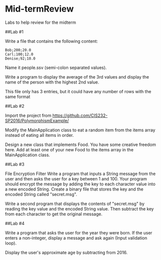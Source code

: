 # Mid-termReview
Labs to help review for the midterm

##Lab #1

Write a file that contains the following content:
```
Bob;200;20.0
Carl;100;12.0
Denise;92;10.0
```
Name it people.ssv (semi-colon separated values).

Write a program to display the average of the 3rd values and display the name of the person with the highest 2nd value.

This file only has 3 entries, but it could have any number of rows with the same format

##Lab #2

Import the project from https://github.com/CIS232-SP2016/PolymorphismExample/

Modify the MainApplication class to eat a random item from the items array instead of eating all items in order.

Design a new class that implements Food. You have some creative freedom here. Add at least one of your new Food to the items array in the MainApplication class.

##Lab #3

File Encryption Filter Write a program that inputs a String message from the user and then asks the user for a key between 1 and 100. Your program should encrypt the message by adding the key to each character value into a new encoded String. Create a binary file that stores the key and the encoded String called "secret.msg".

Write a second program that displays the contents of "secret.msg" by reading the key value and the encoded String value. Then subtract the key from each character to get the original message.

##Lab #4

Write a program that asks the user for the year they were born. If the user enters a non-integer, display a message and ask again (Input validation loop).

Display the user's approximate age by subtracting from 2016.
